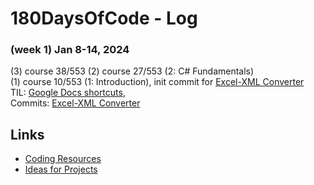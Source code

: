 # 180DaysOfCode - Log


### (week 1) Jan 8-14, 2024
(3) course 38/553 
(2) course 27/553 (2: C# Fundamentals)  
(1) course 10/553 (1: Introduction), init commit for [Excel-XML Converter](https://github.com/NSokolov114/ExcelXMLConverter)  
TIL: [Google Docs shortcuts](https://support.google.com/docs/answer/179738?hl=en#zippy=%2Cpc-shortcuts), []()  
Commits: [Excel-XML Converter](https://github.com/NSokolov114/ExcelXMLConverter)  


## Links
* [Coding Resources](resources-programming.md)  
* [Ideas for Projects](ideas-for-projects.md)
